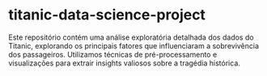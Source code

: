 # titanic-data-science-project
Este repositório contém uma análise exploratória detalhada dos dados do Titanic, explorando os principais fatores que influenciaram a sobrevivência dos passageiros. Utilizamos técnicas de pré-processamento e visualizações para extrair insights valiosos sobre a tragédia histórica.
